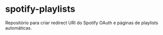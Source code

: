 # spotify-playlists
Repositório para criar redirect URI do Spotify OAuth e páginas de playlists automáticas.
